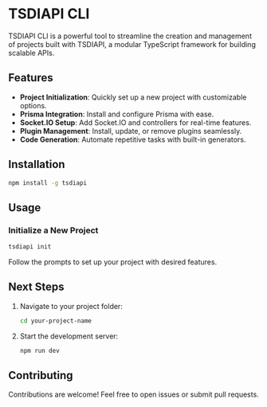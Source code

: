 # TSDIAPI CLI

TSDIAPI CLI is a powerful tool to streamline the creation and management of projects built with TSDIAPI, a modular TypeScript framework for building scalable APIs.

## Features

- **Project Initialization**: Quickly set up a new project with customizable options.
- **Prisma Integration**: Install and configure Prisma with ease.
- **Socket.IO Setup**: Add Socket.IO and controllers for real-time features.
- **Plugin Management**: Install, update, or remove plugins seamlessly.
- **Code Generation**: Automate repetitive tasks with built-in generators.

## Installation

```bash
npm install -g tsdiapi
```

## Usage

### Initialize a New Project

```bash
tsdiapi init
```

Follow the prompts to set up your project with desired features.


## Next Steps

1. Navigate to your project folder:
   ```bash
   cd your-project-name
   ```
2. Start the development server:
   ```bash
   npm run dev
   ```

## Contributing

Contributions are welcome! Feel free to open issues or submit pull requests.

